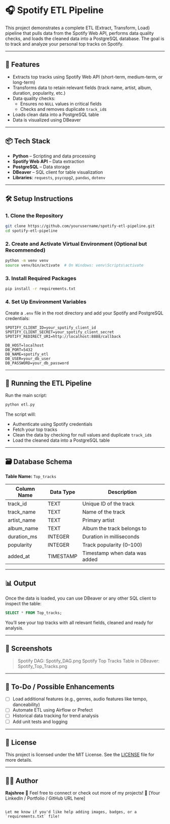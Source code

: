 # 🎧 Spotify ETL Pipeline

This project demonstrates a complete ETL (Extract, Transform, Load) pipeline that pulls data from the Spotify Web API, performs data quality checks, and loads the cleaned data into a PostgreSQL database. The goal is to track and analyze your personal top tracks on Spotify.

---

## 🚀 Features

- Extracts top tracks using Spotify Web API (short-term, medium-term, or long-term)
- Transforms data to retain relevant fields (track name, artist, album, duration, popularity, etc.)
- Data quality checks:
  - Ensures no `NULL` values in critical fields
  - Checks and removes duplicate `track_id`s
- Loads clean data into a PostgreSQL table
- Data is visualized using DBeaver

---

## 📦 Tech Stack

- **Python** – Scripting and data processing  
- **Spotify Web API** – Data extraction  
- **PostgreSQL** – Data storage  
- **DBeaver** – SQL client for table visualization  
- **Libraries**: `requests`, `psycopg2`, `pandas`, `dotenv`

---

## 🛠️ Setup Instructions

### 1. Clone the Repository

```bash
git clone https://github.com/yourusername/spotify-etl-pipeline.git
cd spotify-etl-pipeline
````

### 2. Create and Activate Virtual Environment (Optional but Recommended)

```bash
python -m venv venv
source venv/bin/activate  # On Windows: venv\Scripts\activate
```

### 3. Install Required Packages

```bash
pip install -r requirements.txt
```

### 4. Set Up Environment Variables

Create a `.env` file in the root directory and add your Spotify and PostgreSQL credentials:

```env
SPOTIFY_CLIENT_ID=your_spotify_client_id
SPOTIFY_CLIENT_SECRET=your_spotify_client_secret
SPOTIFY_REDIRECT_URI=http://localhost:8888/callback

DB_HOST=localhost
DB_PORT=5432
DB_NAME=spotify_etl
DB_USER=your_db_user
DB_PASSWORD=your_db_password
```

---

## 🧪 Running the ETL Pipeline

Run the main script:

```bash
python etl.py
```

The script will:

* Authenticate using Spotify credentials
* Fetch your top tracks
* Clean the data by checking for null values and duplicate `track_id`s
* Load the cleaned data into a PostgreSQL table

---

## 🗃️ Database Schema

**Table Name:** `Top_tracks`

| Column Name  | Data Type | Description                   |
| ------------ | --------- | ----------------------------- |
| track\_id    | TEXT      | Unique ID of the track        |
| track\_name  | TEXT      | Name of the track             |
| artist\_name | TEXT      | Primary artist                |
| album\_name  | TEXT      | Album the track belongs to    |
| duration\_ms | INTEGER   | Duration in milliseconds      |
| popularity   | INTEGER   | Track popularity (0–100)      |
| added\_at    | TIMESTAMP | Timestamp when data was added |

---

## 📊 Output

Once the data is loaded, you can use DBeaver or any other SQL client to inspect the table:

```sql
SELECT * FROM Top_tracks;
```

You’ll see your top tracks with all relevant fields, cleaned and ready for analysis.

---

## 📸 Screenshots

> Spotify DAG: Spotify_DAG.png
> Spotify Top Tracks Table in DBeaver: Spotify_Top_Tracks.png

---

## 📌 To-Do / Possible Enhancements

* [ ] Load additional features (e.g., genres, audio features like tempo, danceability)
* [ ] Automate ETL using Airflow or Prefect
* [ ] Historical data tracking for trend analysis
* [ ] Add unit tests and logging

---

## 📝 License

This project is licensed under the MIT License.
See the [LICENSE](LICENSE) file for more details.

---

## 🙋‍♀️ Author

**Rajshree**
📧 Feel free to connect or check out more of my projects!
🔗 \[Your LinkedIn / Portfolio / GitHub URL here]

```

Let me know if you'd like help adding images, badges, or a `requirements.txt` file!
```
